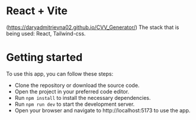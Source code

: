 # React + Vite

(https://daryadmitrievna02.github.io/CVV_Generator/)
 
The stack that is being used: React, Tailwind-css.

# Getting started

To use this app, you can follow these steps:

  - Clone the repository or download the source code.
  - Open the project in your preferred code editor.
  - Run `npm install` to install the necessary dependencies.
  - Run `npm run dev` to start the development server.
  - Open your browser and navigate to http://localhost:5173 to use the app.
    


